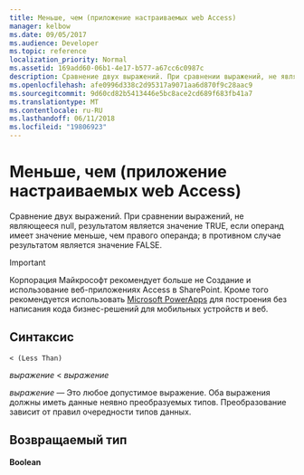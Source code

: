 ```yaml
---
title: Меньше, чем (приложение настраиваемых web Access)
manager: kelbow
ms.date: 09/05/2017
ms.audience: Developer
ms.topic: reference
localization_priority: Normal
ms.assetid: 169add60-06b1-4e17-b577-a67cc6c0987c
description: Сравнение двух выражений. При сравнении выражений, не являющееся null, результатом является значение TRUE, если операнд имеет значение меньше, чем правого операнда; в противном случае результатом является значение FALSE.
ms.openlocfilehash: afe0996d338c2d95317a9071aa6d870f9c28aac9
ms.sourcegitcommit: 9d60cd82b5413446e5bc8ace2cd689f683fb41a7
ms.translationtype: MT
ms.contentlocale: ru-RU
ms.lasthandoff: 06/11/2018
ms.locfileid: "19806923"
---
```

# <a name="less-than-access-custom-web-app"></a>Меньше, чем (приложение настраиваемых web Access)

Сравнение двух выражений. При сравнении выражений, не являющееся null, результатом является значение TRUE, если операнд имеет значение меньше, чем правого операнда; в противном случае результатом является значение FALSE.
  
> [!IMPORTANT]
> Корпорация Майкрософт рекомендует больше не Создание и использование веб-приложениях Access в SharePoint. Кроме того рекомендуется использовать [Microsoft PowerApps](https://powerapps.microsoft.com/en-us/) для построения без написания кода бизнес-решений для мобильных устройств и веб. 
  
## <a name="syntax"></a>Синтаксис

`< (Less Than)`

*выражение*  \<  *выражение* 
  
*выражение*  — Это любое допустимое выражение. Оба выражения должны иметь данные неявно преобразуемых типов. Преобразование зависит от правил очередности типов данных. 
  
## <a name="return-type"></a>Возвращаемый тип

**Boolean**
  

